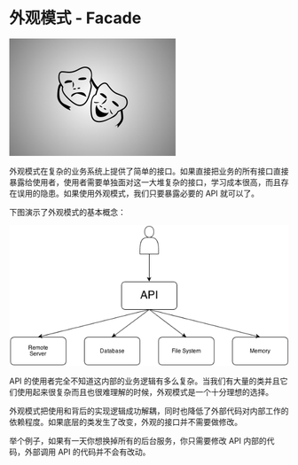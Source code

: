 # 外观模式 - Facade

![](../images/facade1.jpg)

外观模式在复杂的业务系统上提供了简单的接口。如果直接把业务的所有接口直接暴露给使用者，使用者需要单独面对这一大堆复杂的接口，学习成本很高，而且存在误用的隐患。如果使用外观模式，我们只要暴露必要的 API 就可以了。

下图演示了外观模式的基本概念：

![](../images/facade2.png)

API 的使用者完全不知道这内部的业务逻辑有多么复杂。当我们有大量的类并且它们使用起来很复杂而且也很难理解的时候，外观模式是一个十分理想的选择。

外观模式把使用和背后的实现逻辑成功解耦，同时也降低了外部代码对内部工作的依赖程度。如果底层的类发生了改变，外观的接口并不需要做修改。

举个例子，如果有一天你想换掉所有的后台服务，你只需要修改 API 内部的代码，外部调用 API 的代码并不会有改动。
